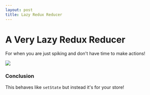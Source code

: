 ```yaml
---
layout: post
title: Lazy Redux Reducer
---
```


# A Very Lazy Redux Reducer

For when you are just spiking and don't have time to make actions!

![](https://pbs.twimg.com/media/DpRmoFJVAAAOZ4Z.png)

### Conclusion

This behaves like `setState` but instead it's for your store!
